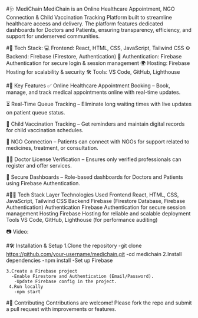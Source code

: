#🩺 MediChain
MediChain is an Online Healthcare Appointment, NGO Connection & Child Vaccination Tracking Platform built to streamline healthcare access and delivery. The platform features dedicated dashboards for Doctors and Patients, ensuring transparency, efficiency, and support for underserved communities.

#🔹 Tech Stack:
💻 Frontend: React, HTML, CSS, JavaScript, Tailwind CSS
⚙️ Backend: Firebase (Firestore, Authentication)
🔐 Authentication: Firebase Authentication for secure login & session management
🌍 Hosting: Firebase Hosting for scalability & security
🛠️ Tools: VS Code, GitHub, Lighthouse

#🚀 Key Features
✅ Online Healthcare Appointment Booking – Book, manage, and track medical appointments online with real-time updates.

⏳ Real-Time Queue Tracking – Eliminate long waiting times with live updates on patient queue status.

👶 Child Vaccination Tracking – Get reminders and maintain digital records for child vaccination schedules.

🤝 NGO Connection – Patients can connect with NGOs for support related to medicines, treatment, or consultation.

🧑‍⚕️ Doctor License Verification – Ensures only verified professionals can register and offer services.

🔐 Secure Dashboards – Role-based dashboards for Doctors and Patients using Firebase Authentication.

#🧑‍💻 Tech Stack
Layer	Technologies Used
Frontend	React, HTML, CSS, JavaScript, Tailwind CSS
Backend	Firebase (Firestore Database, Firebase Authentication)
Authentication	Firebase Authentication for secure session management
Hosting	Firebase Hosting for reliable and scalable deployment
Tools	VS Code, GitHub, Lighthouse (for performance auditing)

📷 Video:


#🛠️ Installation & Setup
      1.Clone the repository
        -git clone https://github.com/your-username/medichain.git
        -cd medichain
      2.Install dependencies
        -npm install
        -Set up Firebase

    3.Create a Firebase project
      -Enable Firestore and Authentication (Email/Password).
       -Update Firebase config in the project.
     4.Run locally
       -npm start


#🤝 Contributing
Contributions are welcome! Please fork the repo and submit a pull request with improvements or features.
